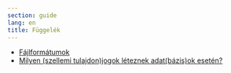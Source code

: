 ```yaml
---
section: guide
lang: en
title: Függelék
---
```


-   [Fájlformátumok](http://opendatahandbook.org/guide/hu/appendices/file-formats)
-   [	Milyen (szellemi tulajdon)jogok léteznek adat(bázis)ok esetén?](http://opendatahandbook.org/guide/hu/appendices/what-legal-ip-rights-are-there-in-databases/)

